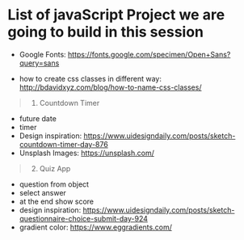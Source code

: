 # List of javaScript Project we are going to build in this session

- Google Fonts: <https://fonts.google.com/specimen/Open+Sans?query=sans>

- how to create css classes in different way: <http://bdavidxyz.com/blog/how-to-name-css-classes/>


> 1. Countdown Timer

- future date
- timer
- Design inspiration: <https://www.uidesigndaily.com/posts/sketch-countdown-timer-day-876>
- Unsplash Images: <https://unsplash.com/>

> 2. Quiz App

- question from object
- select answer
- at the end show score
- design inspiration: <https://www.uidesigndaily.com/posts/sketch-questionnaire-choice-submit-day-924>
- gradient color: <https://www.eggradients.com/>